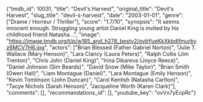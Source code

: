 {"tmdb_id": 10031, "title": "Devil's Harvest", "original_title": "Devil's Harvest", "slug_title": "devil-s-harvest", "date": "2003-01-01", "genre": ["Drame / Horreur / Thriller"], "score": "1.7/10", "synopsis": "It seems innocent enough. Struggling young artist Daniel King is invited by his childhood friend Natasha...", "image": "https://image.tmdb.org/t/p/w185_and_h278_bestv2/ovbYueKkXkbdlfmurbyz6MCV7H6.jpg", "actors": ["Brian Blessed (Father Gabriel Norton)", "Julie T. Wallace (Mary Henson)", "Lara Clancy (Laura Peters)", "Ralph Collis (Jim Trenton)", "Chris John (Daniel King)", "Irina Dikareva (Joyce Reece)", "Daniel Johnson (Sim Beards)", "David Snow (Mike Taylor)", "Brian Smith (Owen Hall)", "Liam Montague (Daniel)", "Lara Montague (Emily Henson)", "Kevin Tomlinson (John Duncan)", "Carol Kentish (Natasha Carlton)", "Tacye Nichols (Sarah Henson)", "Jacqueline Worth (Karen Clark)"], "comments": [], "recommandations_id": [], "youtube_key": "ovVx7yEcpRc"}